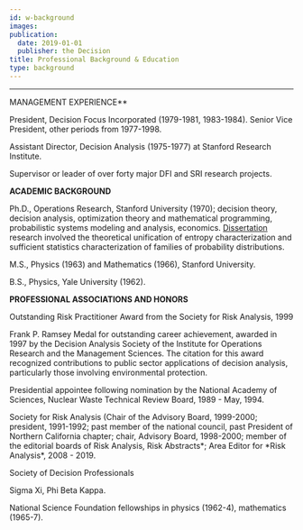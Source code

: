 ```yaml
---
id: w-background
images:
publication:
  date: 2019-01-01
  publisher: the Decision
title: Professional Background & Education
type: background
---
```


---

MANAGEMENT EXPERIENCE\*\*

President, Decision Focus Incorporated (1979-1981, 1983-1984). Senior Vice President, other periods from 1977-1998.

Assistant Director, Decision Analysis (1975-1977) at Stanford Research Institute.

Supervisor or leader of over forty major DFI and SRI research projects.

**ACADEMIC BACKGROUND**

Ph.D., Operations Research, Stanford University (1970); decision theory, decision analysis, optimization theory and mathematical programming, probabilistic systems modeling and analysis, economics. [Dissertation](phd-thesis.pdf) research involved the theoretical unification of entropy characterization and sufficient statistics characterization of families of probability distributions.

M.S., Physics (1963) and Mathematics (1966), Stanford University.

B.S., Physics, Yale University (1962).

**PROFESSIONAL ASSOCIATIONS AND HONORS**

Outstanding Risk Practitioner Award from the Society for Risk Analysis, 1999

Frank P. Ramsey Medal for outstanding career achievement, awarded in 1997 by the Decision Analysis Society of the Institute for Operations Research and the Management Sciences. The citation for this award recognized contributions to public sector applications of decision analysis, particularly those involving environmental protection.

Presidential appointee following nomination by the National Academy of Sciences, Nuclear Waste Technical Review Board, 1989 - May, 1994.

Society for Risk Analysis (Chair of the Advisory Board, 1999-2000; president, 1991-1992; past member of the national council, past President of Northern California chapter; chair, Advisory Board, 1998-2000; member of the editorial boards of Risk Analysis, Risk Abstracts*; Area Editor for *Risk Analysis\*, 2008 - 2019.

Society of Decision Professionals

Sigma Xi, Phi Beta Kappa.

National Science Foundation fellowships in physics (1962-4), mathematics (1965-7).
